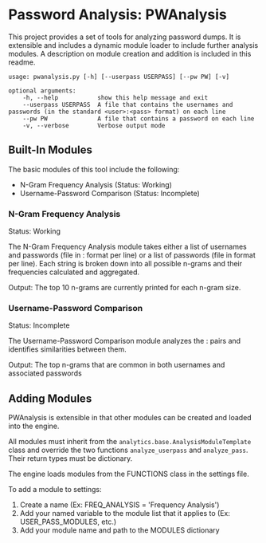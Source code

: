 # Password Analysis: PWAnalysis
This project provides a set of tools for analyzing password dumps. It is extensible and includes a dynamic module loader 
to include further analysis modules. A description on module creation and addition is included in this readme.

```
usage: pwanalysis.py [-h] [--userpass USERPASS] [--pw PW] [-v]

optional arguments:  
    -h, --help           show this help message and exit  
    --userpass USERPASS  A file that contains the usernames and passwords (in the standard <user>:<pass> format) on each line  
    --pw PW              A file that contains a password on each line  
    -v, --verbose        Verbose output mode  
```

## Built-In Modules
The basic modules of this tool include the following:
* N-Gram Frequency Analysis (Status: Working)
* Username-Password Comparison (Status: Incomplete)

### N-Gram Frequency Analysis
Status: Working

The N-Gram Frequency Analysis module takes either a list of usernames and passwords (file in <user>:<pass> format per 
line) or a list of passwords (file in <pass> format per line). Each string is broken down into all possible n-grams and 
their frequencies calculated and aggregated. 

Output: The top 10 n-grams are currently printed for each n-gram size.

### Username-Password Comparison
Status: Incomplete

The Username-Password Comparison module analyzes the <user>:<pass> pairs and identifies similarities between them.

Output: The top n-grams that are common in both usernames and associated passwords

## Adding Modules
PWAnalysis is extensible in that other modules can be created and loaded into the engine.

All modules must inherit from the `analytics.base.AnalysisModuleTemplate` class and override the two functions 
`analyze_userpass` and `analyze_pass`. Their return types must be dictionary.

The engine loads modules from the FUNCTIONS class in the settings file.

To add a module to settings:  
1. Create a name (Ex: FREQ_ANALYSIS = 'Frequency Analysis')
2. Add your named variable to the module list that it applies to (Ex: USER_PASS_MODULES, etc.)
3. Add your module name and path to the MODULES dictionary



